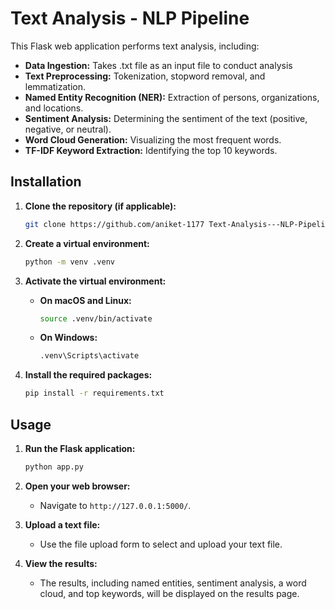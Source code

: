 # Text Analysis - NLP Pipeline

This Flask web application performs text analysis, including:
* **Data Ingestion:** Takes .txt file as an input file to conduct analysis
* **Text Preprocessing:** Tokenization, stopword removal, and lemmatization.
* **Named Entity Recognition (NER):** Extraction of persons, organizations, and locations.
* **Sentiment Analysis:** Determining the sentiment of the text (positive, negative, or neutral).
* **Word Cloud Generation:** Visualizing the most frequent words.
* **TF-IDF Keyword Extraction:** Identifying the top 10 keywords.

## Installation

1.  **Clone the repository (if applicable):**

    ```bash
    git clone https://github.com/aniket-1177 Text-Analysis---NLP-Pipeline.git

    ```

2.  **Create a virtual environment:**

    ```bash
    python -m venv .venv
    ```

3.  **Activate the virtual environment:**

    * **On macOS and Linux:**

        ```bash
        source .venv/bin/activate
        ```

    * **On Windows:**

        ```bash
        .venv\Scripts\activate
        ```

4.  **Install the required packages:**

    ```bash
    pip install -r requirements.txt
    ```

## Usage

1.  **Run the Flask application:**

    ```bash
    python app.py
    ```

2.  **Open your web browser:**

    * Navigate to `http://127.0.0.1:5000/`.

3.  **Upload a text file:**

    * Use the file upload form to select and upload your text file.

4.  **View the results:**

    * The results, including named entities, sentiment analysis, a word cloud, and top keywords, will be displayed on the results page.